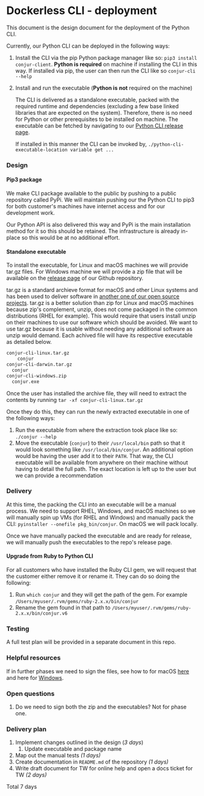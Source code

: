 #  **Dockerless CLI -** deployment

This document is the design document for the deployment of the Python CLI. 

Currently, our Python CLI can be deployed in the following ways:

1. Install the CLI via the pip Python package manager like so: `pip3 install conjur-client`. **Python is required** on
machine if installing the CLI in this way. If installed via pip, the user can then run the CLI like so `conjur-cli --help`

2. Install and run the executable (**Python is** **not** required on the machine)

   The CLI is delivered as a standalone executable, packed with the required runtime and dependencies (excluding a few
   base linked libraries that are expected on the system). Therefore, there is no need for Python or other prerequisites
   to be installed on machine. The executable can be fetched by navigating to our
   [Python CLI release page](https://github.com/cyberark/cyberark-conjur-cli/releases/tag/v0.0.5).
   
   If installed in this manner the CLI can be invoked by, `./python-cli-executable-location variable get ...`

### Design

#### Pip3 package

We make CLI package available to the public by pushing to a public repository called PyPi. We will maintain pushing our
the Python CLI to pip3 for both customer's machines have internet access and for our development work.

Our Python API is also delivered this way and PyPi is the main installation method for it so this should be retained.
The infrastructure is already in-place so this would be at no additional effort.

#### Standalone executable

To install the executable, for Linux and macOS machines we will provide tar.gz files. For Windows machine we will
provide a zip file that will be available on the [release page](https://github.com/cyberark/cyberark-conjur-cli/releases)
of our Github repository.

tar.gz is a standard archieve format for macOS and other Linux systems and has been used to deliver software in
[another one of our open source projects](https://github.com/cyberark/secretless-broker/releases/tag/v1.7.1). tar.gz
is a better solution than zip for Linux and macOS machines because zip's complement, unzip, does not come packaged in
the common distributions (RHEL for example). This would require that users install unzip on their machines to use our
software which should be avoided. We want to use tar.gz because it is usable without needing any additional software
as unzip would demand. Each achived file will have its respective executable as detailed below.

```bash
conjur-cli-linux.tar.gz
	conjur
conjur-cli-darwin.tar.gz
  conjur
conjur-cli-windows.zip
  conjur.exe
```

Once the user has installed the archive file, they will need to extract the contents by running
`tar -xf conjur-cli-linux.tar.gz`

Once they do this, they can run the newly extracted executable in one of the following ways:

1. Run the executable from where the extraction took place like so: `./conjur --help` 
2. Move the executable  (`conjur`) to their `/usr/local/bin` path so that it would look something like
`/usr/local/bin/conjur`. An additional option would be having the user add it to their `PATH`. That way, the CLI
executable will be available from anywhere on their machine without having to detail the full path. The exact location
is left up to the user but we can provide a recommendation

### Delivery

At this time, the packing the CLI into an executable will be a manual process. We need to support RHEL, Windows, and
macOS machines so we will manually spin up VMs (for RHEL and Windows) and manually pack the CLI:
`pyinstaller --onefile pkg_bin/conjur`. On macOS we will pack locally.

Once we have manually packed the executable and are ready for release, we will manually push the executables to the
repo's release page.

#### Upgrade from Ruby to Python CLI

For all customers who have installed the Ruby CLI gem, we will request that the customer either remove it or rename it.
They can do so doing the following:

1. Run `which conjur` and they will get the path of the gem. For example `/Users/myuser/.rvm/gems/ruby-2.x.x/bin/conjur`
2. Rename the gem found in that path to `/Users/myuser/.rvm/gems/ruby-2.x.x/bin/conjur.v6`

### Testing

A full test plan will be provided in a separate document in this repo. 

### Helpful resources

If in further phases we need to sign the files, see how to for macOS
[here](https://github.com/pyinstaller/pyinstaller/wiki/Recipe-Win-Code-Signing) and here
for [Windows](https://github.com/pyinstaller/pyinstaller/wiki/Recipe-Win-Code-Signing).

### Open questions

1. Do we need to sign both the zip and the executables? Not for phase one.

### Delivery plan

1. Implement changes outlined in the design (*3 days*)
   1. Update executable and package name
2. Map out the manual tests *(1 days)*
3. Create documentation in `README.md` of the repository *(1 days)*
4. Write draft document for TW for online help and open a docs ticket for TW *(2 days)*

Total 7 days

